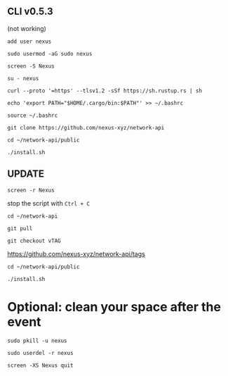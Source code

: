 ## CLI v0.5.3
(not working)

```shell
add user nexus
```

```shell
sudo usermod -aG sudo nexus
```

```shell
screen -S Nexus
```

```shell
su - nexus
```

```shell
curl --proto '=https' --tlsv1.2 -sSf https://sh.rustup.rs | sh
```

```shell
echo 'export PATH="$HOME/.cargo/bin:$PATH"' >> ~/.bashrc
```

```shell
source ~/.bashrc
```

```shell
git clone https://github.com/nexus-xyz/network-api
```

```shell
cd ~/network-api/public
```

```shell
./install.sh
```

## UPDATE

```shell
screen -r Nexus
```

stop the script with `Ctrl + C`

```shell
cd ~/network-api
```

```shell
git pull
```

```shell
git checkout vTAG 
```
https://github.com/nexus-xyz/network-api/tags

```shell
cd ~/network-api/public
```

```shell
./install.sh
```


# Optional: clean your space after the event

```shell
sudo pkill -u nexus
```

```shell
sudo userdel -r nexus
```

```shell
screen -XS Nexus quit
```

